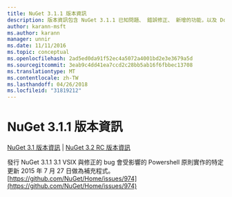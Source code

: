 ```yaml
---
title: NuGet 3.1.1 版本資訊
description: 版本資訊包含 NuGet 3.1.1 已知問題、 錯誤修正、 新增的功能，以及 Dcr。
author: karann-msft
ms.author: karann
manager: unnir
ms.date: 11/11/2016
ms.topic: conceptual
ms.openlocfilehash: 2ad5ed0da91f52ec4a5072a4001bd2e3e3679a5d
ms.sourcegitcommit: 3eab9c4dd41ea7ccd2c28bb5ab16f6fbbec13708
ms.translationtype: MT
ms.contentlocale: zh-TW
ms.lasthandoff: 04/26/2018
ms.locfileid: "31819212"
---
```

# <a name="nuget-311-release-notes"></a>NuGet 3.1.1 版本資訊

[NuGet 3.1 版本資訊](../release-notes/nuget-3.1.md) | [NuGet 3.2 RC 版本資訊](../release-notes/nuget-3.2-RC.md)

發行 NuGet 3.1.1 3.1 VSIX 與修正的 bug 會受影響的 Powershell 原則實作的特定更新 2015 年 7 月 27 日做為補充程式。
[https://github.com/NuGet/Home/issues/974](https://github.com/NuGet/Home/issues/974)